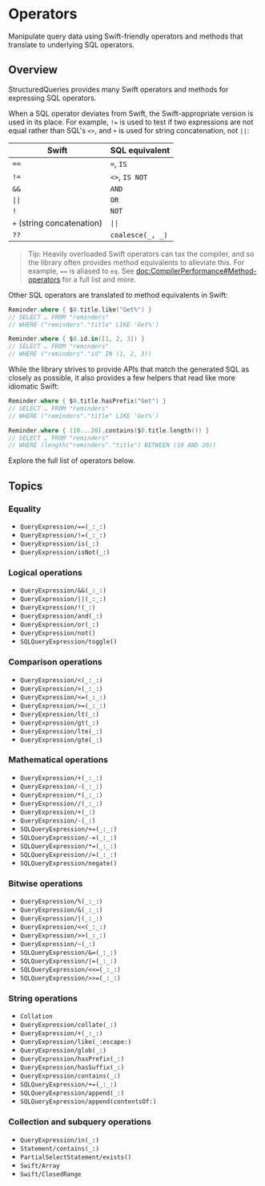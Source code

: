 # Operators

Manipulate query data using Swift-friendly operators and methods that translate to underlying SQL
operators.

## Overview

StructuredQueries provides many Swift operators and methods for expressing SQL operators.

When a SQL operator deviates from Swift, the Swift-appropriate version is used in its place. For
example, `!=` is used to test if two expressions are not equal rather than SQL's `<>`, and `+` is
used for string concatenation, not `||`:

| Swift                       | SQL equivalent   |
| --------------------------- | ---------------- |
| `==`                        | `=`, `IS`        |
| `!=`                        | `<>`, `IS NOT`   |
| `&&`                        | `AND`            |
| `\|\|`                      | `OR`             |
| `!`                         | `NOT`            |
| `+` (string concatenation)  | `\|\|`           |
| `??`                        | `coalesce(_, _)` |

> Tip: Heavily overloaded Swift operators can tax the compiler, and so the library often provides
> method equivalents to alleviate this. For example, `==` is aliased to `eq`. See
> <doc:CompilerPerformance#Method-operators> for a full list and more.

Other SQL operators are translated to method equivalents in Swift:

```swift
Reminder.where { $0.title.like("Get%") }
// SELECT … FROM "reminders"
// WHERE ("reminders"."title" LIKE 'Get%')

Reminder.where { $0.id.in([1, 2, 3]) }
// SELECT … FROM "reminders"
// WHERE ("reminders"."id" IN (1, 2, 3))
```

While the library strives to provide APIs that match the generated SQL as closely as possible, it
also provides a few helpers that read like more idiomatic Swift:

```swift
Reminder.where { $0.title.hasPrefix("Get") }
// SELECT … FROM "reminders"
// WHERE ("reminders"."title" LIKE 'Get%')

Reminder.where { (10...20).contains($0.title.length()) }
// SELECT … FROM "reminders"
// WHERE (length("reminders"."title") BETWEEN (10 AND 20))
```

Explore the full list of operators below.

## Topics

### Equality

- ``QueryExpression/==(_:_:)``
- ``QueryExpression/!=(_:_:)``
- ``QueryExpression/is(_:)``
- ``QueryExpression/isNot(_:)``

### Logical operations

- ``QueryExpression/&&(_:_:)``
- ``QueryExpression/||(_:_:)``
- ``QueryExpression/!(_:)``
- ``QueryExpression/and(_:)``
- ``QueryExpression/or(_:)``
- ``QueryExpression/not()``
- ``SQLQueryExpression/toggle()``

### Comparison operations

- ``QueryExpression/<(_:_:)``
- ``QueryExpression/>(_:_:)``
- ``QueryExpression/<=(_:_:)``
- ``QueryExpression/>=(_:_:)``
- ``QueryExpression/lt(_:)``
- ``QueryExpression/gt(_:)``
- ``QueryExpression/lte(_:)``
- ``QueryExpression/gte(_:)``

### Mathematical operations

- ``QueryExpression/+(_:_:)``
- ``QueryExpression/-(_:_:)``
- ``QueryExpression/*(_:_:)``
- ``QueryExpression//(_:_:)``
- ``QueryExpression/+(_:)``
- ``QueryExpression/-(_:)``
- ``SQLQueryExpression/+=(_:_:)``
- ``SQLQueryExpression/-=(_:_:)``
- ``SQLQueryExpression/*=(_:_:)``
- ``SQLQueryExpression//=(_:_:)``
- ``SQLQueryExpression/negate()``

### Bitwise operations

- ``QueryExpression/%(_:_:)``
- ``QueryExpression/&(_:_:)``
- ``QueryExpression/|(_:_:)``
- ``QueryExpression/<<(_:_:)``
- ``QueryExpression/>>(_:_:)``
- ``QueryExpression/~(_:)``
- ``SQLQueryExpression/&=(_:_:)``
- ``SQLQueryExpression/|=(_:_:)``
- ``SQLQueryExpression/<<=(_:_:)``
- ``SQLQueryExpression/>>=(_:_:)``

### String operations

- ``Collation``
- ``QueryExpression/collate(_:)``
- ``QueryExpression/+(_:_:)``
- ``QueryExpression/like(_:escape:)``
- ``QueryExpression/glob(_:)``
- ``QueryExpression/hasPrefix(_:)``
- ``QueryExpression/hasSuffix(_:)``
- ``QueryExpression/contains(_:)``
- ``SQLQueryExpression/+=(_:_:)``
- ``SQLQueryExpression/append(_:)``
- ``SQLQueryExpression/append(contentsOf:)``

### Collection and subquery operations

- ``QueryExpression/in(_:)``
- ``Statement/contains(_:)``
- ``PartialSelectStatement/exists()``
- ``Swift/Array``
- ``Swift/ClosedRange``
